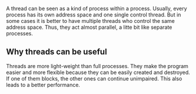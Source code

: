 <p>A thread can be seen as a kind of process within a process. Usually, every process has its own address space and one single control thread. But in some cases it is better to have multiple threads who control the same address space. Thus, they act almost parallel, a litte bit like separate processes. </p>
<h2>Why threads can be useful</h2>
Threads are more light-weight than full processes. They make the program easier and more flexible because they can be easily created and destroyed. If one of them blocks, the other ones can continue unimpaired. This also leads to a better performance. 
